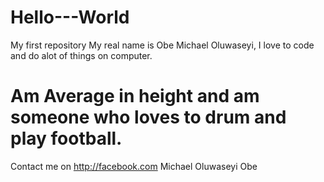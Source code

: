 # Hello---World
My first repository
My real name is Obe Michael Oluwaseyi, I love to code and do alot of things on computer.
# Am Average in height and am someone who loves to drum and play football.
Contact me on http://facebook.com Michael Oluwaseyi Obe
